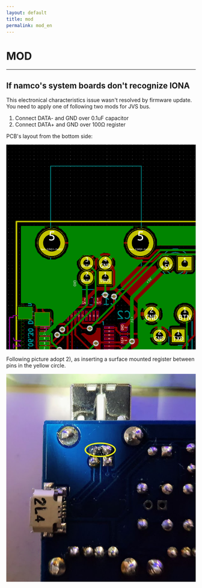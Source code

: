 ```yaml
---
layout: default
title: mod
permalink: mod_en
---
```

# MOD
---
## If namco's system boards don't recognize IONA
This electronical characteristics issue wasn't resolved by firmware update.
You need to apply one of following two mods for JVS bus.

1) Connect DATA- and GND over 0.1uF capacitor
2) Connect DATA+ and GND over 100Ω register

PCB's layout from the bottom side:

![pcb](mod_pcb.png)

Following picture adopt 2), as inserting a surface mounted register between pins in the yellow circle.

![mod example](mod_namco.jpg)